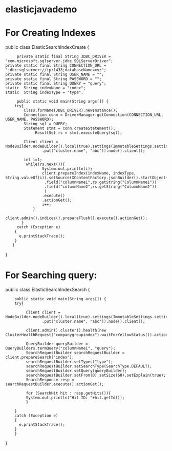elasticjavademo
===============
For Creating Indexes
=====================

public class ElasticSearchIndexCreate {
	
         private static final String JDBC_DRIVER = "com.microsoft.sqlserver.jdbc.SQLServerDriver";
	private static final String CONNECTION_URL = "jdbc:sqlserver://ip:1433;databaseName=xyz";
	private static final String USER_NAME = "";
	private static final String PASSWORD = "";
	private static final String QUERY = "query";
	static  String indexName = "index";
	static  String indexType = "type";

         public static void main(String args[]) {
 		try{
 			Class.forName(JDBC_DRIVER).newInstance();  
			Connection conn = DriverManager.getConnection(CONNECTION_URL, USER_NAME, PASSWORD);  
			String sql = QUERY;  
			Statement stmt = conn.createStatement();  
		         ResultSet rs = stmt.executeQuery(sql);
		    
		    Client client = NodeBuilder.nodeBuilder().local(true).settings(ImmutableSettings.settingsBuilder()
	 	    		.put("cluster.name", "abc")).node().client();
		
	 	    int i=1;
			 while(rs.next()){
					System.out.println(i);
					client.prepareIndex(indexName, indexType, String.valueOf(i)).setSource(XContentFactory.jsonBuilder().startObject()
		 			 .field("columnName1",rs.getString("ColumnName1"))
		 			 .field("columnName2",rs.getString("ColumnName2"))
		 			 )
		 	        .execute()
		 	        .actionGet(); 
					i++;
				}
			 client.admin().indices().prepareFlush().execute().actionGet();
		   }
 		 catch (Exception e)
 	    {
 	      e.printStackTrace();
 	    }
       }

}

For Searching query:
============================

public class ElasticSearchIndexSearch {
	
        public static void main(String args[]) {
 		try{
 			
 			 Client client = NodeBuilder.nodeBuilder().local(true).settings(ImmutableSettings.settingsBuilder()
 					.put("cluster.name", "abc")).node().client();

 			 client.admin().cluster().health(new ClusterHealthRequest("companygroupindex").waitForYellowStatus()).actionGet();

 			 QueryBuilder queryBuilder = QueryBuilders.termQuery("columnName1", "query");
 	 	     SearchRequestBuilder searchRequestBuilder = client.prepareSearch("index");
 	 	     searchRequestBuilder.setTypes("type");
 	 	     searchRequestBuilder.setSearchType(SearchType.DEFAULT);
 	 	     searchRequestBuilder.setQuery(queryBuilder);
 	 	     searchRequestBuilder.setFrom(0).setSize(60).setExplain(true);
 	 	     SearchResponse resp = searchRequestBuilder.execute().actionGet();
 	 	     
 	 	     for (SearchHit hit : resp.getHits()){
 	 	     System.out.println("Hit ID: "+hit.getId());
 	 	     }
			
 	    }
 	    catch (Exception e)
 	    {
 	      e.printStackTrace();
 	    }
        }
}